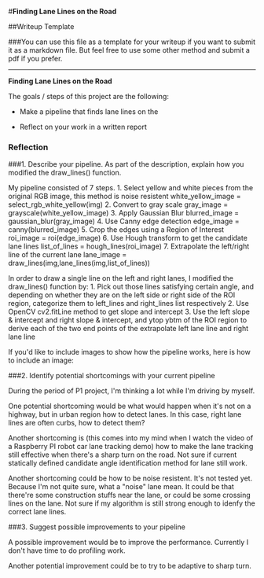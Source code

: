 #**Finding Lane Lines on the Road** 

##Writeup Template

###You can use this file as a template for your writeup if you want to submit it as a markdown file. But feel free to use some other method and submit a pdf if you prefer.

---

**Finding Lane Lines on the Road**

The goals / steps of this project are the following:
* Make a pipeline that finds lane lines on the 

* Reflect on your work in a written report



### Reflection

###1. Describe your pipeline. As part of the description, explain how you modified the draw_lines() function.

My pipeline consisted of 7 steps. 
    1. Select yellow and white pieces from the original RGB image, this method is noise resistent
    white_yellow_image = select_rgb_white_yellow(img)
    2. Convert to gray scale
    gray_image = grayscale(white_yellow_image)
    3. Apply Gaussian Blur
    blurred_image = gaussian_blur(gray_image)
    4. Use Canny edge detection
    edge_image = canny(blurred_image)
    5. Crop the edges using a Region of Interest
    roi_image = roi(edge_image)
    6. Use Hough transform to get the candidate lane lines
    list_of_lines = hough_lines(roi_image)
    7. Extrapolate the left/right line of the current lane
    lane_image = draw_lines(img,lane_lines(img,list_of_lines))

In order to draw a single line on the left and right lanes, I modified the draw_lines() function by:
    1. Pick out those lines satisfying certain angle, and depending on whether they are on the left side or right side of the ROI region, categorize them to left_lines and right_lines list respectively
    2. Use OpenCV cv2.fitLine method to get slope and intercept 
    3. Use the left slope & intercept and right slope & intercept, and ytop ybtm of the ROI region to derive each of the two end points of the extrapolate left lane line and right lane line

If you'd like to include images to show how the pipeline works, here is how to include an image: 



###2. Identify potential shortcomings with your current pipeline

During the period of P1 project, I'm thinking a lot while I'm driving by myself.

One potential shortcoming would be what would happen when it's not on a highway, but in urban region how to detect lanes. In this case, right lane lines are often curbs, how to detect them? 

Another shortcoming is (this comes into my mind when I watch the video of a Raspberry PI robot car lane tracking demo) how to make the lane tracking still effective when there's a sharp turn on the road. Not sure if current statically defined candidate angle identification method for lane still work.

Another shortcoming could be how to be noise resistent. It's not tested yet. Because I'm not quite sure, what a "noise" lane mean. It could be that there're some construction stuffs near the lane, or could be some crossing lines on the lane. Not sure if my algorithm is still strong enough to idenfy the correct lane lines.


###3. Suggest possible improvements to your pipeline

A possible improvement would be to improve the performance. Currently I don't have time to do profiling work.

Another potential improvement could be to try to be adaptive to sharp turn.